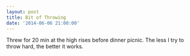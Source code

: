 ```yaml
---
layout: post
title: Bit of Throwing
date: '2014-06-06 21:00:00'
---
```


Threw for 20 min at the high rises before dinner picnic. The less I try to throw hard, the better it works.
